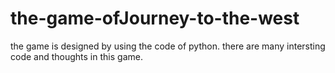 # the-game-ofJourney-to-the-west
the game is designed by using the code of python. there are many intersting code and thoughts in this game.
